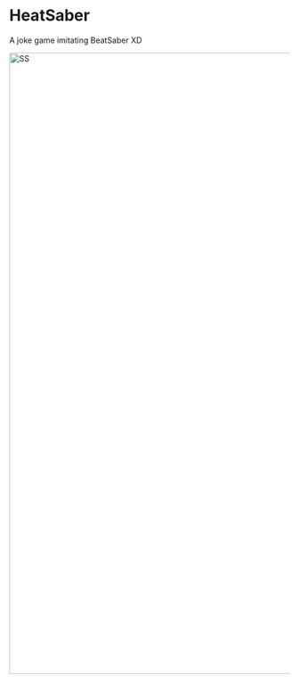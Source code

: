 # HeatSaber
A joke game imitating BeatSaber XD

<img width="1116" alt="SS" src="https://user-images.githubusercontent.com/43929933/76139502-bfa5e200-6093-11ea-81b3-6a23f1c612b8.png">
